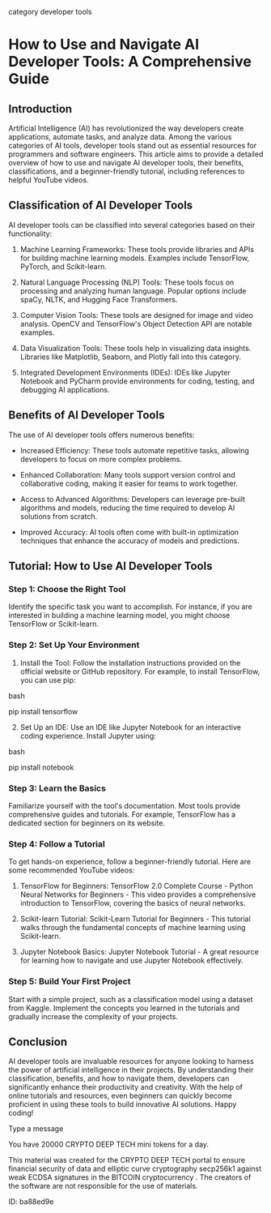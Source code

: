 category developer tools
# How to Use and Navigate AI Developer Tools: A Comprehensive Guide



## Introduction



Artificial Intelligence (AI) has revolutionized the way developers create applications, automate tasks, and analyze data. Among the various categories of AI tools, developer tools stand out as essential resources for programmers and software engineers. This article aims to provide a detailed overview of how to use and navigate AI developer tools, their benefits, classifications, and a beginner-friendly tutorial, including references to helpful YouTube videos.



## Classification of AI Developer Tools



AI developer tools can be classified into several categories based on their functionality:



1. Machine Learning Frameworks: These tools provide libraries and APIs for building machine learning models. Examples include TensorFlow, PyTorch, and Scikit-learn.



2. Natural Language Processing (NLP) Tools: These tools focus on processing and analyzing human language. Popular options include spaCy, NLTK, and Hugging Face Transformers.



3. Computer Vision Tools: These tools are designed for image and video analysis. OpenCV and TensorFlow's Object Detection API are notable examples.



4. Data Visualization Tools: These tools help in visualizing data insights. Libraries like Matplotlib, Seaborn, and Plotly fall into this category.



5. Integrated Development Environments (IDEs): IDEs like Jupyter Notebook and PyCharm provide environments for coding, testing, and debugging AI applications.



## Benefits of AI Developer Tools



The use of AI developer tools offers numerous benefits:



- Increased Efficiency: These tools automate repetitive tasks, allowing developers to focus on more complex problems.

- Enhanced Collaboration: Many tools support version control and collaborative coding, making it easier for teams to work together.

- Access to Advanced Algorithms: Developers can leverage pre-built algorithms and models, reducing the time required to develop AI solutions from scratch.

- Improved Accuracy: AI tools often come with built-in optimization techniques that enhance the accuracy of models and predictions.



## Tutorial: How to Use AI Developer Tools



### Step 1: Choose the Right Tool



Identify the specific task you want to accomplish. For instance, if you are interested in building a machine learning model, you might choose TensorFlow or Scikit-learn.



### Step 2: Set Up Your Environment



1. Install the Tool: Follow the installation instructions provided on the official website or GitHub repository. For example, to install TensorFlow, you can use pip:

bash

   pip install tensorflow

   





2. Set Up an IDE: Use an IDE like Jupyter Notebook for an interactive coding experience. Install Jupyter using:

bash

   pip install notebook

   





### Step 3: Learn the Basics



Familiarize yourself with the tool's documentation. Most tools provide comprehensive guides and tutorials. For example, TensorFlow has a dedicated section for beginners on its website.



### Step 4: Follow a Tutorial



To get hands-on experience, follow a beginner-friendly tutorial. Here are some recommended YouTube videos:



1. TensorFlow for Beginners: TensorFlow 2.0 Complete Course - Python Neural Networks for Beginners - This video provides a comprehensive introduction to TensorFlow, covering the basics of neural networks.



2. Scikit-learn Tutorial: Scikit-Learn Tutorial for Beginners - This tutorial walks through the fundamental concepts of machine learning using Scikit-learn.



3. Jupyter Notebook Basics: Jupyter Notebook Tutorial - A great resource for learning how to navigate and use Jupyter Notebook effectively.



### Step 5: Build Your First Project



Start with a simple project, such as a classification model using a dataset from Kaggle. Implement the concepts you learned in the tutorials and gradually increase the complexity of your projects.



## Conclusion



AI developer tools are invaluable resources for anyone looking to harness the power of artificial intelligence in their projects. By understanding their classification, benefits, and how to navigate them, developers can significantly enhance their productivity and creativity. With the help of online tutorials and resources, even beginners can quickly become proficient in using these tools to build innovative AI solutions. Happy coding!



Type a message

You have 20000 CRYPTO DEEP TECH mini tokens for a day.


This material was created for the  CRYPTO DEEP TECH portal  to ensure financial security of data and elliptic curve cryptography  secp256k1 against weak ECDSA  signatures   in the  BITCOIN cryptocurrency . The creators of the software are not responsible for the use of materials.

 ID: ba88ed9e
